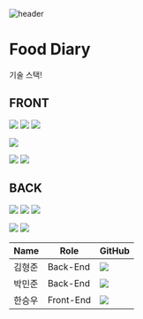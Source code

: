![header](https://capsule-render.vercel.app/api?type=waving&color=gradient&height=200&text=FoodDiary&fontAlign=70&fontAlignY=40&animation=t]]winkling)      

# Food Diary

기술 스택!



## FRONT

![](https://img.shields.io/badge/FRONT-JavaScript-EFD81D?style=for-the-badge&logo=TypeScript)
![](https://img.shields.io/badge/FRONT-HTML5-E85E28?style=for-the-badge&logo=HTML5)
![](https://img.shields.io/badge/FRONT-CSS3-2992C9?style=for-the-badge&logo=CSS3)

![](https://img.shields.io/badge/FRONT-React-61DAFB?style=for-the-badge&logo=React)

![](https://img.shields.io/badge/FRONT-VSCode-582B8D?style=for-the-badge&logo=VisualStudioCode)
![](https://img.shields.io/badge/FRONT-Bootstrap-1e97e8?style=for-the-badge&logo=VisualStudioCode)

## BACK

![](https://img.shields.io/badge/BACK-Java-F7F7F7?style=for-the-badge&logo=Java)
![](https://img.shields.io/badge/BACK-Spring_boot-69AD3C?style=for-the-badge&logo=Spring-boot)
![](https://img.shields.io/badge/BACK-IntelliJ-010101?style=for-the-badge&logo=IntelliJIDEA)

![](https://img.shields.io/badge/BACK-Postman-f56933?style=for-the-badge&logo=Postman)
![](https://img.shields.io/badge/BACK-MySql-D68400?style=for-the-badge&logo=MySql)

|Name|Role|GitHub|
|------|---|---|
|김형준|Back-End|[<img src="https://img.shields.io/badge/GitHub-unicusstella-2992C9?style=for-the-badge&logo=CSS3/">](https://github.com/unicusstella)|
|박민준|Back-End|[<img src="https://img.shields.io/badge/GitHub-unicusstella-2992C9?style=for-the-badge&logo=CSS3/">](https://github.com/unicusstella)|
|한승우|Front-End|[<img src="https://img.shields.io/badge/GitHub-unicusstella-2992C9?style=for-the-badge&logo=CSS3/">](https://github.com/unicusstella)|



